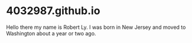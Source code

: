 # 4032987.github.io

Hello there my name is Robert Ly. I was born in New Jersey and moved to Washington about a year or two ago. 
